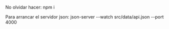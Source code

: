 No olvidar hacer:                   npm i

Para arrancar el servidor json:     json-server --watch src/data/api.json --port 4000

